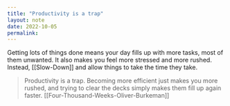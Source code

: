 ```yaml
---
title: "Productivity is a trap"
layout: note
date: 2022-10-05
permalink:
---
```


Getting lots of things done means your day fills up with more tasks, most of them unwanted. It also makes you feel more stressed and more rushed. Instead, [[Slow-Down]] and allow things to take the time they take.

>Productivity is a trap. Becoming more efficient just makes you more rushed, and trying to clear the decks simply makes them fill up again faster.
> [[Four-Thousand-Weeks-Oliver-Burkeman]]